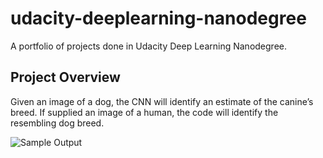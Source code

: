 # udacity-deeplearning-nanodegree
A portfolio of projects done in Udacity Deep Learning Nanodegree.


[//]: # (Image References)

[image1]: ./images/sample_dog_output.png "Sample Output"
[image2]: ./images/vgg16_model.png "VGG-16 Model Layers"
[image3]: ./images/vgg16_model_draw.png "VGG16 Model Figure"


## Project Overview

Given an image of a dog, the CNN will identify an estimate of the canine’s breed.  If supplied an image of a human, the code will identify the resembling dog breed.  

![Sample Output][image1]
